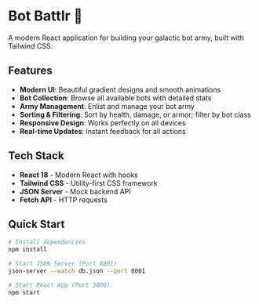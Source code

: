 # Bot Battlr 🚀

A modern React application for building your galactic bot army, built with Tailwind CSS.

## Features

- **Modern UI**: Beautiful gradient designs and smooth animations
- **Bot Collection**: Browse all available bots with detailed stats
- **Army Management**: Enlist and manage your bot army
- **Sorting & Filtering**: Sort by health, damage, or armor; filter by bot class
- **Responsive Design**: Works perfectly on all devices
- **Real-time Updates**: Instant feedback for all actions

## Tech Stack

- **React 18** - Modern React with hooks
- **Tailwind CSS** - Utility-first CSS framework
- **JSON Server** - Mock backend API
- **Fetch API** - HTTP requests

## Quick Start

```bash
# Install dependencies
npm install

# Start JSON Server (Port 8001)
json-server --watch db.json --port 8001

# Start React App (Port 3000)
npm start